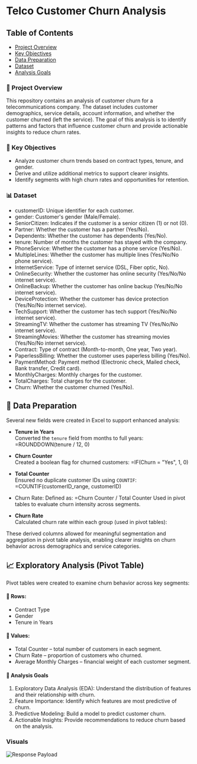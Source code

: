 # Telco Customer Churn Analysis

## Table of Contents

- [Project Overview](#project-overiew)
- [Key Objectives](#key-objectives)
-  [Data Preparation](#data-preparation)
- [Dataset](#dataset)
- [Analysis Goals](#analysis-goals)

### 📂 Project Overview
This repository contains an analysis of customer churn for a telecommunications company. The dataset includes customer demographics, service details, account information, and whether the customer churned (left the service). The goal of this analysis is to identify patterns and factors that influence customer churn and provide actionable insights to reduce churn rates.

### 🧰 Key Objectives
- Analyze customer churn trends based on contract types, tenure, and gender.
- Derive and utilize additional metrics to support clearer insights.
- Identify segments with high churn rates and opportunities for retention.

### 📊 Dataset
- customerID: Unique identifier for each customer.
- gender: Customer's gender (Male/Female).
- SeniorCitizen: Indicates if the customer is a senior citizen (1) or not (0).
- Partner: Whether the customer has a partner (Yes/No).
- Dependents: Whether the customer has dependents (Yes/No).
- tenure: Number of months the customer has stayed with the company.
- PhoneService: Whether the customer has a phone service (Yes/No).
- MultipleLines: Whether the customer has multiple lines (Yes/No/No phone service).
- InternetService: Type of internet service (DSL, Fiber optic, No).
- OnlineSecurity: Whether the customer has online security (Yes/No/No internet service).
- OnlineBackup: Whether the customer has online backup (Yes/No/No internet service).
- DeviceProtection: Whether the customer has device protection (Yes/No/No internet service).
- TechSupport: Whether the customer has tech support (Yes/No/No internet service).
- StreamingTV: Whether the customer has streaming TV (Yes/No/No internet service).
- StreamingMovies: Whether the customer has streaming movies (Yes/No/No internet service).
- Contract: Type of contract (Month-to-month, One year, Two year).
- PaperlessBilling: Whether the customer uses paperless billing (Yes/No).
- PaymentMethod: Payment method (Electronic check, Mailed check, Bank transfer, Credit card).
- MonthlyCharges: Monthly charges for the customer.
- TotalCharges: Total charges for the customer.
- Churn: Whether the customer churned (Yes/No).

## 🧹 Data Preparation
Several new fields were created in Excel to support enhanced analysis:

- **Tenure in Years**  
  Converted the `tenure` field from months to full years:
  =ROUNDDOWN(tenure / 12, 0)
  
- **Churn Counter**  
Created a boolean flag for churned customers:
=IF(Churn = "Yes", 1, 0)

- **Total Counter**  
Ensured no duplicate customer IDs using `COUNTIF`:
=COUNTIF(customerID_range, customerID)

- Churn Rate: Defined as:
=Churn Counter / Total Counter
Used in pivot tables to evaluate churn intensity across segments.


- **Churn Rate**  
Calculated churn rate within each group (used in pivot tables):


These derived columns allowed for meaningful segmentation and aggregation in pivot table analysis, enabling clearer insights on churn behavior across demographics and service categories.


## 📈 Exploratory Analysis (Pivot Table)
Pivot tables were created to examine churn behavior across key segments:

#### 🎯 Rows:
- Contract Type
- Gender
- Tenure in Years

#### 🧮 Values:
- Total Counter – total number of customers in each segment.
- Churn Rate – proportion of customers who churned.
- Average Monthly Charges – financial weight of each customer segment.

#### 🧮 Analysis Goals
1. Exploratory Data Analysis (EDA): Understand the distribution of features and their relationship with churn.
2. Feature Importance: Identify which features are most predictive of churn.
3. Predictive Modeling: Build a model to predict customer churn.
4. Actionable Insights: Provide recommendations to reduce churn based on the analysis.

<!--
### Objectives
- Perform Exploratory Data Analysis (EDA) on customer data.
- Identify trends and patterns in churn behavior.
- Build predictive models to classify customers likely to churn.
- Provide actionable insights and business recommendations.
-->

### Visuals
![Response Payload](https://github.com/user-attachments/assets/ed615960-9614-4716-9b26-69c28939ed56)


<!--
### Business Insights
- Customers with longer call durations but low customer support interaction are less likely to churn.
- Monthly contract customers are at higher risk of churn than annual contract customers.
- Churn is significantly higher among customers with high service issues and low engagement.

### Data Sources
Source: Kaggle
Size: ~7,000 records
Features: Demographics, Account Info, Usage Patterns, Contract Type, Churn Status

### Tools
- MS Excel - Data Cleaning
  - [Download here](https://microsoft.com)
- SQL Server - Data Analysis
- Power BI - Creating reports

### Data Cleaning/Preparation
In the initial data preparation phase, we performed the following tasks:
1. Data loading and inspection
2. Handling missing values
3. Data cleaning and formatting

### Recommendations
Based on the findings, the following business actions are recommended:

1. Encourage Long-Term Contracts:
Offer discounts or incentives for customers to move from monthly to yearly contracts.
2. Improve Onboarding Experience:
Reduce early churn by enhancing support and engagement during the first 3–6 months.
3. Review Pricing Strategy:
High monthly charges were linked with higher churn, especially for low-tenure users—consider bundling or discounts.
4. Target At-Risk Customers:
Use predictive churn scores to prioritize customer retention campaigns and personalized outreach.
5. Digital Payment Engagement:
Promote use of auto-pay or credit card payments which are associated with lower churn compared to electronic checks.

### Limitations

💻
|S/N|Tools|
|---|---|
|1|Excel|
|2|SQL|
|3|PowerBI|

`column1`


**bold**


*italic*


